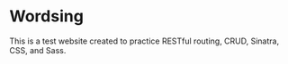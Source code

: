 # Wordsing  

This is a test website created to practice RESTful routing, CRUD, Sinatra, CSS, and Sass.

